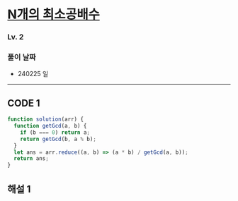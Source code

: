# [N개의 최소공배수](https://school.programmers.co.kr/learn/courses/30/lessons/12953)

### Lv. 2

### 풀이 날짜

- 240225 일

---

## CODE 1

```javascript
function solution(arr) {
  function getGcd(a, b) {
    if (b === 0) return a;
    return getGcd(b, a % b);
  }
  let ans = arr.reduce((a, b) => (a * b) / getGcd(a, b));
  return ans;
}
```

## 해설 1
